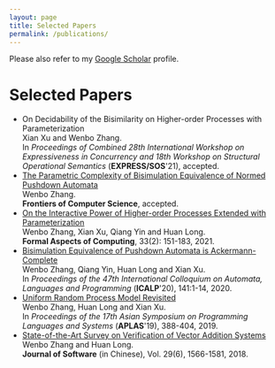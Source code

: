 ```yaml
---
layout: page
title: Selected Papers
permalink: /publications/
---
```


Please also refer to my [Google Scholar][gs] profile.
# Selected Papers

- On Decidability of the Bisimilarity on Higher-order Processes with Parameterization<br>
   Xian Xu and Wenbo Zhang.<br>
  In *Proceedings of Combined 28th International Workshop on Expressiveness in Concurrency and 18th Workshop on Structural Operational Semantics* (**EXPRESS/SOS**'21), accepted.
- [The Parametric Complexity of Bisimulation Equivalence of Normed Pushdown Automata][FCS21]<br>
   Wenbo Zhang.<br>
  <b>Frontiers of Computer Science</b>, accepted.
- [On the Interactive Power of Higher-order Processes Extended with Parameterization][FAC20] <br>
   Wenbo Zhang, Xian Xu, Qiang Yin and Huan Long.<br>
  <b>Formal Aspects of Computing</b>, 33(2): 151-183, 2021.
- [Bisimulation Equivalence of Pushdown Automata is Ackermann-Complete][ICALP20] <br>
   Wenbo Zhang, Qiang Yin, Huan Long and Xian Xu.<br>
   In *Proceedings of the 47th International Colloquium on Automata, Languages and Programming* (**ICALP**'20), 141:1-14, 2020.
- [Uniform Random Process Model Revisited][JOS18]  <br>
   Wenbo Zhang, Huan Long and Xian Xu. <br>
   In *Proceedings of the 17th Asian Symposium on Programming Languages and Systems* (**APLAS**'19), 388-404, 2019.
- [State-of-the-Art Survey on Verification of Vector Addition Systems][JOS18]<br>
   Wenbo Zhang and Huan Long.<br>
  <b>Journal of Software</b> (in Chinese), Vol. 29(6), 1566-1581, 2018.


[gs]: https://scholar.google.com/citations?hl=en&user=Hzshk5YAAAAJ
[FCS21]: https://journal.hep.com.cn/fcs/EN/article/downloadArticleFile.do?attachType=PDF&id=29030
[FAC20]: https://link.springer.com/article/10.1007/s00165-020-00524-1
[ICALP20]: https://drops.dagstuhl.de/opus/volltexte/2020/12548/pdf/LIPIcs-ICALP-2020-141.pdf
[APLAS19]: https://link.springer.com/chapter/10.1007/978-3-030-34175-6_20
[JOS18]: http://www.jos.org.cn/html/2018/6/5465.htm


